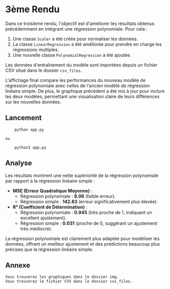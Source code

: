 # **3ème Rendu**

Dans ce troisième rendu, l'objectif est d'améliorer les résultats obtenus précédemment en intégrant une régression polynomiale. Pour cela :

1. Une classe `Scaler` a été créée pour normaliser les données.
2. La classe `LinearRegression` a été améliorée pour prendre en charge les régressions multiples.
3. Une nouvelle classe `PolynomialRegression` a été ajoutée.

Les données d'entraînement du modèle sont importées depuis un fichier CSV situé dans le dossier `csv_files`.

L'affichage final compare les performances du nouveau modèle de régression polynomiale avec celles de l'ancien modèle de régression linéaire simple. De plus, le graphique précédent a été mis à jour pour inclure les deux modèles, permettant une visualisation claire de leurs différences sur les nouvelles données.

## Lancement

```
	python app.py
```

    ou

```
	python3 app.py
```

## Analyse

Les résultats montrent une nette supériorité de la régression polynomiale par rapport à la régression linéaire simple :

* **MSE (Erreur Quadratique Moyenne)** :
  * Régression polynomiale : **8.06** (faible erreur).
  * Régression simple : **142.83** (erreur significativement plus élevée).
* **R² (Coefficient de Détermination)** :
  * Régression polynomiale : **0.945** (très proche de 1, indiquant un excellent ajustement).
  * Régression simple : **0.031** (proche de 0, suggérant un ajustement très médiocre).

La régression polynomiale est clairement plus adaptée pour modéliser les données, offrant un meilleur ajustement et des prédictions beaucoup plus précises que la régression linéaire simple.

## Annexe

    Vous trouverez les graphiques dans le dossier img.
    Vous trouverez le fichier CSV dans le dossier csv_files.
